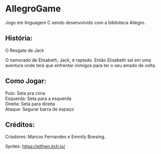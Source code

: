 # AllegroGame
Jogo em linguagem C sendo desenvolvido com a biblioteca Allegro.

## História:

O Resgate de Jack

O namorado de Elisabeth, Jack, é raptado. Então Elisabeth
sai em uma aventura onde terá que enfrentar inimigos para
ter o seu amado de volta.

## Como Jogar: 

Pulo: Seta pra cima <br>
Esquerda: Seta para a esquerda <br>
Direita: Seta para direita <br>
Ataque:  Segurar barra de espaço

## Créditos:

Criadores: Marcos Fernandes e Emmily Boesing.

Sprites: https://elthen.itch.io/


